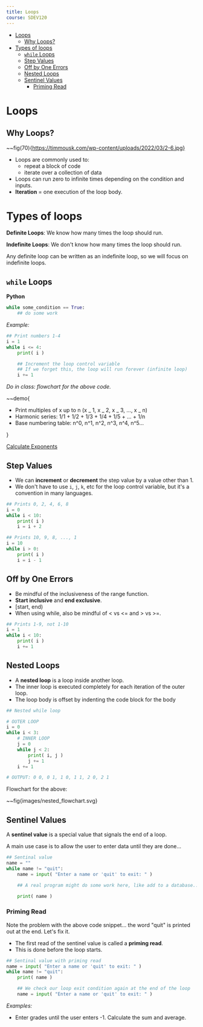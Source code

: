 ```yaml
---
title: Loops
course: SDEV120
---
```


- [Loops](#loops)
  - [Why Loops?](#why-loops)
- [Types of loops](#types-of-loops)
  - [`while` Loops](#while-loops)
  - [Step Values](#step-values)
  - [Off by One Errors](#off-by-one-errors)
  - [Nested Loops](#nested-loops)
  - [Sentinel Values](#sentinel-values)
    - [Priming Read](#priming-read)

# Loops

## Why Loops?

~~fig(70){https://timmousk.com/wp-content/uploads/2022/03/2-6.jpg}

- Loops are commonly used to:
  - repeat a block of code
  - iterate over a collection of data
- Loops can run zero to infinite times depending on the condition and inputs.
- **Iteration** = one execution of the loop body.

# Types of loops

**Definite Loops**: We know how many times the loop should run.

**Indefinite Loops**: We don't know how many times the loop should run.

Any definite loop can be written as an indefinite loop, so we will focus on indefinite loops.

## `while` Loops

**Python**

```python
while some_condition == True:
    ## do some work
```

_Example:_

```python
## Print numbers 1-4
i = 1
while i <= 4:
    print( i )

    ## Increment the loop control variable
    ## If we forget this, the loop will run forever (infinite loop)
    i += 1
```

_Do in class: flowchart for the above code._

~~demo{

- Print multiples of x up to n (x _ 1, x _ 2, x _ 3, ..., x _ n)
- Harmonic series: 1/1 + 1/2 + 1/3 + 1/4 + 1/5 + ... + 1/n
- Base numbering table: n^0, n^1, n^2, n^3, n^4, n^5...

}

[Calculate Exponents](https://github.com/mpjovanovich/ivy_tech/blob/main/SDEV120_Computing_Logic/calculate_exponents.py)

## Step Values

- We can **increment** or **decrement** the step value by a value other than 1.
- We don't have to use `i`, `j`, `k`, etc for the loop control variable, but it's a convention in many languages.

```python
## Prints 0, 2, 4, 6, 8
i = 0
while i < 10:
    print( i )
    i = i + 2
```

```python
## Prints 10, 9, 8, ..., 1
i = 10
while i > 0:
    print( i )
    i = i - 1
```

## Off by One Errors

- Be mindful of the inclusiveness of the range function.
- **Start inclusive** and **end exclusive**.
- [start, end)
- When using while, also be mindful of < vs <= and > vs >=.

```python
## Prints 1-9, not 1-10
i = 1
while i < 10:
    print( i )
    i += 1
```

## Nested Loops

- A **nested loop** is a loop inside another loop.
- The inner loop is executed completely for each iteration of the outer loop.
- The loop body is offset by indenting the code block for the body

```python
## Nested while loop

# OUTER LOOP
i = 0
while i < 3:
    # INNER LOOP
    j = 0
    while j < 2:
        print( i, j )
        j += 1
    i += 1

# OUTPUT: 0 0, 0 1, 1 0, 1 1, 2 0, 2 1
```

Flowchart for the above:

~~fig{images/nested_flowchart.svg}

## Sentinel Values

A **sentinel value** is a special value that signals the end of a loop.

A main use case is to allow the user to enter data until they are done...

```python
## Sentinal value
name = ""
while name != "quit":
    name = input( "Enter a name or 'quit' to exit: " )

    ## A real program might do some work here, like add to a database...

    print( name )
```

### Priming Read

Note the problem with the above code snippet... the word "quit" is printed out at the end. Let's fix it.

- The first read of the sentinel value is called a **priming read**.
- This is done before the loop starts.

```python
## Sentinal value with priming read
name = input( "Enter a name or 'quit' to exit: " )
while name != "quit":
    print( name )

    ## We check our loop exit condition again at the end of the loop
    name = input( "Enter a name or 'quit' to exit: " )
```

_Examples:_

- Enter grades until the user enters -1. Calculate the sum and average.
